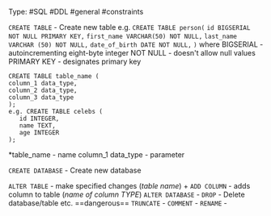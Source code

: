Type: #SQL #DDL  #general #constraints 

`CREATE TABLE` -  Create new table
	e.g.
	`CREATE TABLE person(`
	`id BIGSERIAL NOT NULL PRIMARY KEY,`
	`first_name VARCHAR(50) NOT NULL,`
	`last_name VARCHAR (50) NOT NULL,`
	`date_of_birth DATE NOT NULL,`
	`)`
		where
		BIGSERIAL - autoincrementing eight-byte integer
		NOT NULL - doesn't allow null values
		PRIMARY KEY - designates primary key
	
	CREATE TABLE table_name (
	column_1 data_type,
	column_2 data_type,
	column_3 data_type
	); 
	e.g. CREATE TABLE celebs (  
	   id INTEGER,  
	   name TEXT,  
	   age INTEGER  
	);

*table_name - name
column_1 data_type - parameter

`CREATE DATABASE` - Create new database

`ALTER TABLE` - make specified changes (*table name*) 
	+ `ADD COLUMN` - adds column to table (*name of column TYPE*)
`ALTER DATABASE` - 
`DROP` - Delete database/table etc. ==dangerous==
`TRUNCATE` - 
`COMMENT` - 
`RENAME` - 
